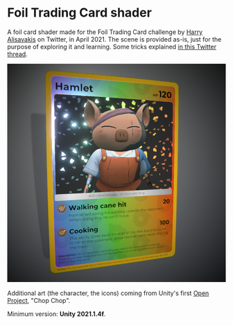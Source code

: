 # Foil Trading Card shader

A foil card shader made for the Foil Trading Card challenge by [Harry Alisavakis](https://twitter.com/HarryAlisavakis) on Twitter, in April 2021.
The scene is provided as-is, just for the purpose of exploring it and learning. Some tricks explained [in this Twitter thread](https://twitter.com/CiroContns/status/1386330644570071046).

![Image](https://github.com/ciro-unity/FoilTradingCard/blob/main/Showcase/Card.png)

Additional art (the character, the icons) coming from Unity's first [Open Project](https://github.com/UnityTechnologies/open-project-1), "Chop Chop".

Minimum version: **Unity 2021.1.4f**.
